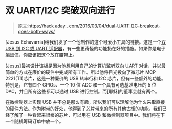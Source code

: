 # 双 UART/I2C 突破双向进行

> 原文:[https://hack aday . com/2016/03/04/dual-UART I2C-breakout-goes-both-ways/](https://hackaday.com/2016/03/04/dual-uarti2c-breakout-goes-both-ways/)

[Jesus Echavarria]给我们发了一个他制作的这个可爱小工具的链接。这是一个[双 USB 到 I2C 或 UART 适配器](http://www.jechavarria.com/2016/03/03/dual-usb-serial-i2c-converter/)，有一些更奇怪的功能扔在好的措施。如果你是电子蝙蝠侠，你应该把这个放在腰带上。

[Jesus]最初设计该板是因为他想利用自己的计算机监听双向 UART 对话，并以最简单的方式在廉价的硬件中完成所有工作。所以他将目光投向了微芯片 MCP 2221(T1)芯片，这是一种廉价的 USB 转串行和 I2C 芯片，但有一些额外的功能。特别是，它有四个 GPIOs、一个 10 位 ADC 和一个具有可选基准电压的 5 位 DAC，并且所有这些都可以通过 USB 进行控制。而[耶稣]的董事会就有两个。

在微控制器上实现 USB 并不总是那么有趣，所以我们可以理解他为什么采取直接的硬件方法。作为附带的好处，他得到了芯片带来的所有其他古怪的功能。我们已经了解了一种看起来很棒的芯片，可以用在 USB 和微控制器项目中。我们将在下一个随机筹码订单中放一个。